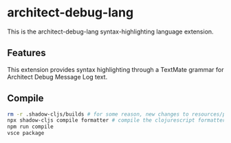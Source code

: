 # architect-debug-lang

This is the architect-debug-lang syntax-highlighting language extension.

## Features

This extension provides syntax highlighting through a TextMate grammar for Architect Debug Message Log text.

## Compile

```sh
rm -r .shadow-cljs/builds # for some reason, new changes to resources/parser.bnf won't be ready if this folder already exists
npx shadow-cljs compile formatter # compile the clojurescript formatter library into javascript
npm run compile
vsce package
```
